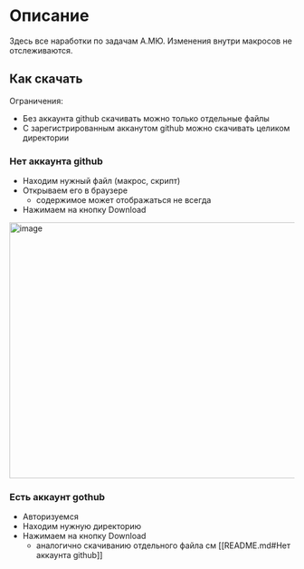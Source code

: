 # Описание
Здесь все наработки по задачам А.МЮ.
Изменения внутри макросов не отслеживаются.

## Как скачать
Ограничения:
- Без аккаунта github скачивать можно только отдельные файлы
- С зарегистрированным акканутом github можно скачивать целиком директории

### Нет аккаунта github
- Находим нужный файл (макрос, скрипт)
- Открываем его в браузере
  - содержимое может отображаться не всегда
- Нажимаем на кнопку Download
<img width="1177" height="452" alt="image" src="https://github.com/user-attachments/assets/15c87bb4-c30d-4e4e-98f5-0ed84194e50d" />


### Есть аккаунт gothub
- Авторизуемся
- Находим нужную директорию
- Нажимаем на кнопку Download
  - аналогично скачиванию отдельного файла см [[README.md#Нет аккаунта github]]
